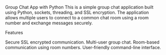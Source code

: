 Group Chat App with Python 
This is a simple group chat application built using Python, sockets, threading, and SSL encryption. The application allows multiple users to connect to a common chat room using a room number and exchange messages securely.

Features

Secure SSL encrypted communication.
Multi-user group chat.
Room-based communication using room numbers.
User-friendly command-line interface.
